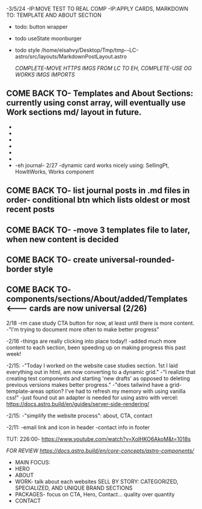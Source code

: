-3/5/24
-IP:MOVE TEST TO REAL COMP
-IP:APPLY CARDS, MARKDOWN TO: TEMPLATE AND ABOUT SECTION

- todo: button wrapper
- todo useState moonburger
- todo style /home/elsahvy/Desktop/Tmp/tmp--LC-astro/src/layouts/MarkdownPostLayout.astro

  _COMPLETE-MOVE HTTPS IMGS FROM LC TO EH,_
  _COMPLETE-USE OG WORKS IMGS IMPORTS_

## COME BACK TO- Templates and About Sections: currently using const array, will eventually use Work sections md/ layout in future.

-
-
-
-
-
-
- -eh journal-
  2/27
  -dynamic card works nicely using: SellingPt, HowItWorks, Works component

## COME BACK TO- list journal posts in .md files in order- conditional btn which lists oldest or most recent posts

## COME BACK TO- -move 3 templates file to later, when new content is decided

## COME BACK TO- create universal-rounded-border style

## COME BACK TO- components/sections/About/added/Templates <--- cards are now universal (2/26)

2/18
-rm case study CTA button for now, at least until there is more content.
-"I'm trying to document more often to make better progress"

-2/16
-things are really clicking into place today!!
-added much more content to each section, been speeding up on making progress this past week!

-2/15:
-"Today I worked on the website case studies section. 1st I laid everything out in html, am now converting to a dynamic grid."
-"I realize that creating test components and starting 'new drafts' as opposed to deleting previous versions makes better progress."
-"does tailwind have a grid-template-areas option? I've had to refresh my memory with using vanilla css!"
-just found out an adapter is needed for using astro with vercel: https://docs.astro.build/en/guides/server-side-rendering/

-2/15:
-"simplify the website process": about, CTA, contact

-2/11:
-email link and icon in header
-contact info in footer

TUT: 226:00- https://www.youtube.com/watch?v=XoIHKO6AkoM&t=1018s

_FOR REVIEW_
*https://docs.astro.build/en/core-concepts/astro-components/*

- MAIN FOCUS:
- HERO
- ABOUT
- WORK- talk about each websites SELL BY STORY: CATEGORIZED, SPECIALIZED, AND UNIQUE BRAND SECTIONS
- PACKAGES- focus on CTA, Hero, Contact… quality over quantity
- CONTACT
